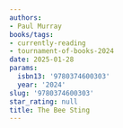 ```yaml
---
authors:
- Paul Murray
books/tags:
- currently-reading
- tournament-of-books-2024
date: 2025-01-28
params:
  isbn13: '9780374600303'
  year: '2024'
slug: '9780374600303'
star_rating: null
title: The Bee Sting
---
```


<!--more-->
